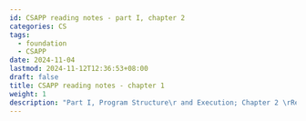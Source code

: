 ```yaml
---
id: CSAPP reading notes - part I, chapter 2
categories: CS
tags:
  - foundation
  - CSAPP
date: 2024-11-04
lastmod: 2024-11-12T12:36:53+08:00
draft: false
title: CSAPP reading notes - chapter 1
weight: 1
description: "Part I, Program Structure\r and Execution; Chapter 2 \rRepresenting and Manipulating \rInformation"
---
```

